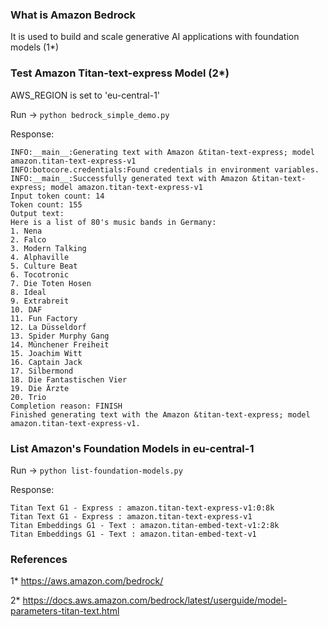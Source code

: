 ### What is Amazon Bedrock

It is used to build and scale generative AI applications with foundation models (1*)

### Test Amazon Titan-text-express Model (2*)

AWS_REGION is set to 'eu-central-1'

Run -> ```python bedrock_simple_demo.py```

Response:

```
INFO:__main__:Generating text with Amazon &titan-text-express; model amazon.titan-text-express-v1
INFO:botocore.credentials:Found credentials in environment variables.
INFO:__main__:Successfully generated text with Amazon &titan-text-express; model amazon.titan-text-express-v1
Input token count: 14
Token count: 155
Output text: 
Here is a list of 80's music bands in Germany:
1. Nena
2. Falco
3. Modern Talking
4. Alphaville
5. Culture Beat
6. Tocotronic
7. Die Toten Hosen
8. Ideal
9. Extrabreit
10. DAF
11. Fun Factory
12. La Düsseldorf
13. Spider Murphy Gang
14. Münchener Freiheit
15. Joachim Witt
16. Captain Jack
17. Silbermond
18. Die Fantastischen Vier
19. Die Ärzte
20. Trio
Completion reason: FINISH
Finished generating text with the Amazon &titan-text-express; model amazon.titan-text-express-v1.
```

### List Amazon's Foundation Models in eu-central-1

Run -> ```python list-foundation-models.py```

Response:

```
Titan Text G1 - Express : amazon.titan-text-express-v1:0:8k
Titan Text G1 - Express : amazon.titan-text-express-v1
Titan Embeddings G1 - Text : amazon.titan-embed-text-v1:2:8k
Titan Embeddings G1 - Text : amazon.titan-embed-text-v1
```

### References

1* https://aws.amazon.com/bedrock/

2* https://docs.aws.amazon.com/bedrock/latest/userguide/model-parameters-titan-text.html
